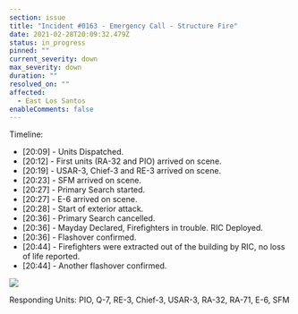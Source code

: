 ```yaml
---
section: issue
title: "Incident #0163 - Emergency Call - Structure Fire"
date: 2021-02-28T20:09:32.479Z
status: in_progress
pinned: ""
current_severity: down
max_severity: down
duration: ""
resolved_on: ""
affected:
  - East Los Santos
enableComments: false
---
```

Timeline:

* \[20:09] - Units Dispatched.
* \[20:12] - First units (RA-32 and PIO) arrived on scene.
* \[20:19] - USAR-3, Chief-3 and RE-3 arrived on scene.
* \[20:23] - SFM arrived on scene.
* \[20:27] - Primary Search started.
* \[20:27] - E-6 arrived on scene.
* \[20:28] - Start of exterior attack.
* \[20:36] - Primary Search cancelled.
* \[20:36] - Mayday Declared, Firefighters in trouble. RIC Deployed.
* \[20:36] - Flashover confirmed.
* \[20:44] - Firefighters were extracted out of the building by RIC, no loss of life reported.
* \[20:44] - Another flashover confirmed.

![](https://i.imgur.com/iqvLD2k.png)

Responding Units: PIO, Q-7, RE-3, Chief-3, USAR-3, RA-32, RA-71, E-6, SFM